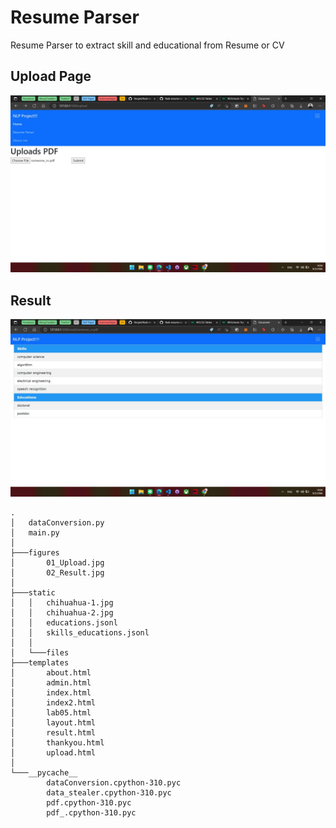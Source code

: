 # Resume Parser
Resume Parser to extract skill and educational from Resume or CV

## Upload Page
<img src = "./figures/01_Upload.jpg" width=800>

## Result
<img src = "./figures/02_Result.jpg" width=800>

```
.
│   dataConversion.py
│   main.py
│
├───figures
│       01_Upload.jpg
│       02_Result.jpg
│
├───static
│   │   chihuahua-1.jpg
│   │   chihuahua-2.jpg
│   │   educations.jsonl
│   │   skills_educations.jsonl
│   │
│   └───files
├───templates
│       about.html
│       admin.html
│       index.html
│       index2.html
│       lab05.html
│       layout.html
│       result.html
│       thankyou.html
│       upload.html
│
└───__pycache__
        dataConversion.cpython-310.pyc
        data_stealer.cpython-310.pyc
        pdf.cpython-310.pyc
        pdf_.cpython-310.pyc
```